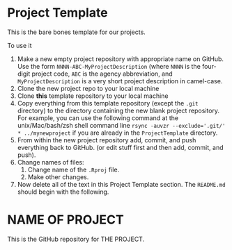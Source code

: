 # Project Template

This is the bare bones template for our projects.

To use it
 1. Make a new empty project repository with appropriate name on GitHub.  Use the form `NNNN-ABC-MyProjectDescription` (where `NNNN` is the four-digit project code, `ABC` is the agency abbreviation, and `MyProjectDescription` is a very short project description in camel-case.
 2. Clone the new project repo to your local machine
 3. Clone **this** template repository to your local machine
 4. Copy everything from this template repository (except the `.git` directory) to the directory containing the new blank project repository. For example, you can use the following command at the unix/Mac/bash/zsh shell command line `rsync -auvzr --exclude='.git/' * ../mynewproject` if you are already in the `ProjectTemplate` directory.
 5. From within the new project repository add, commit, and push everything back to GitHub. (or edit stuff first and then add, commit, and push).
 6. Change names of files:
    1. Change name of the `.Rproj` file.
    2. Make other changes.
 7. Now delete all of the text in this Project Template section. The `README.md` should begin with the following.


# NAME OF PROJECT

This is the GitHub repository for THE PROJECT.  
